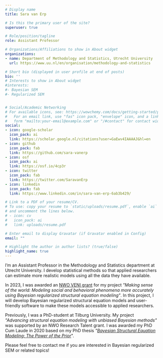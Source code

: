 ```yaml
---
# Display name
title: Sara van Erp

# Is this the primary user of the site?
superuser: true

# Role/position/tagline
role: Assistant Professor

# Organizations/Affiliations to show in About widget
organizations:
- name: Department of Methodology and Statistics, Utrecht University
  url: https://www.uu.nl/en/organisation/methodology-and-statistics

# Short bio (displayed in user profile at end of posts)
bio: ''
# Interests to show in About widget
#interests:
#- Bayesian SEM
#- Regularized SEM


# Social/Academic Networking
# For available icons, see: https://wowchemy.com/docs/getting-started/page-builder/#icons
#   For an email link, use "fas" icon pack, "envelope" icon, and a link in the
#   form "mailto:your-email@example.com" or "/#contact" for contact widget.
social:
- icon: google-scholar
  icon_pack: ai
  link: https://scholar.google.nl/citations?user=GaEwv4IAAAAJ&hl=en
- icon: github
  icon_pack: fab
  link: https://github.com/sara-vanerp
- icon: osf
  icon_pack: ai
  link: https://osf.io/4cp3r
- icon: twitter
  icon_pack: fab
  link: https://twitter.com/SaravanErp
- icon: linkedin
  icon_pack: fab
  link: https://www.linkedin.com/in/sara-van-erp-6ab3b429/

# Link to a PDF of your resume/CV.
# To use: copy your resume to `static/uploads/resume.pdf`, enable `ai` icons in `params.toml`, 
# and uncomment the lines below.
# - icon: cv
#   icon_pack: ai
#   link: uploads/resume.pdf

# Enter email to display Gravatar (if Gravatar enabled in Config)
email: ""

# Highlight the author in author lists? (true/false)
highlight_name: true
---
```



I’m an Assistant Professor in the Methodology and Statistics department at Utrecht University. I develop statistical methods so that applied researchers can estimate more realistic models using all the data they have available. 

In 2023, I was awarded an [NWO VENI grant](https://www.nwo.nl/en/news/veni-grant-for-188-scientists-from-all-fields) for my project *"Making sense of the world: Modeling social and behavioral phenomena more accurately using Bayesian regularized structural equation modeling"*. In this project, I will develop Bayesian regularized structural equation models and user-friendly software to make these models accessible to applied researchers.

Previously, I was a PhD-student at Tilburg University. My project *"Advancing structural equation modeling with unbiased Bayesian methods"* was supported by an NWO Research Talent grant. I was awarded my PhD Cum Laude in 2020 based on my PhD thesis *"[Bayesian Structural Equation Modeling: The Power of the Prior](https://research.tilburguniversity.edu/en/publications/bayesian-structural-equation-modeling-the-power-of-the-prior)*".

Please feel free to contact me if you are interested in Bayesian regularized SEM or related topics!
